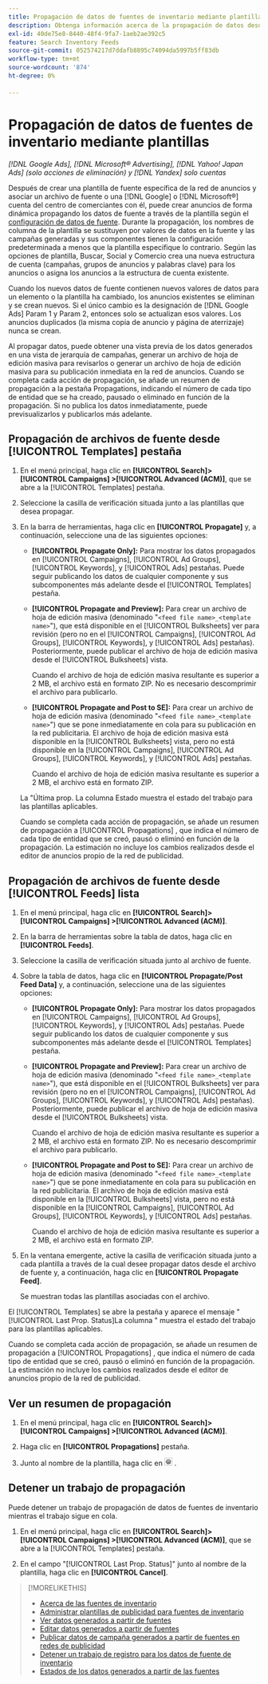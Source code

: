 ```yaml
---
title: Propagación de datos de fuentes de inventario mediante plantillas
description: Obtenga información acerca de la propagación de datos desde las fuentes de inventario a través de plantillas de publicidad para administrar la estructura de cuentas y enviar anuncios dinámicos.
exl-id: 40de75e8-8440-48f4-9fa7-1aeb2ae392c5
feature: Search Inventory Feeds
source-git-commit: 052574217d7ddafb8895c74094da5997b5ff83db
workflow-type: tm+mt
source-wordcount: '874'
ht-degree: 0%

---
```


# Propagación de datos de fuentes de inventario mediante plantillas

*[!DNL Google Ads], [!DNL Microsoft® Advertising], [!DNL Yahoo! Japan Ads] (solo acciones de eliminación) y [!DNL Yandex] solo cuentas*

Después de crear una plantilla de fuente específica de la red de anuncios y asociar un archivo de fuente o una [!DNL Google] o [!DNL Microsoft®] cuenta del centro de comerciantes con él, puede crear anuncios de forma dinámica propagando los datos de fuente a través de la plantilla según el [configuración de datos de fuente](feed-settings-manage.md). Durante la propagación, los nombres de columna de la plantilla se sustituyen por valores de datos en la fuente y las campañas generadas y sus componentes tienen la configuración predeterminada a menos que la plantilla especifique lo contrario. Según las opciones de plantilla, Buscar, Social y Comercio crea una nueva estructura de cuenta (campañas, grupos de anuncios y palabras clave) para los anuncios o asigna los anuncios a la estructura de cuenta existente.

Cuando los nuevos datos de fuente contienen nuevos valores de datos para un elemento o la plantilla ha cambiado, los anuncios existentes se eliminan y se crean nuevos. Si el único cambio es la designación de [!DNL Google Ads] Param 1 y Param 2, entonces solo se actualizan esos valores. Los anuncios duplicados (la misma copia de anuncio y página de aterrizaje) nunca se crean.

Al propagar datos, puede obtener una vista previa de los datos generados en una vista de jerarquía de campañas, generar un archivo de hoja de edición masiva para revisarlos o generar un archivo de hoja de edición masiva para su publicación inmediata en la red de anuncios. Cuando se completa cada acción de propagación, se añade un resumen de propagación a la pestaña Propagations, indicando el número de cada tipo de entidad que se ha creado, pausado o eliminado en función de la propagación. Si no publica los datos inmediatamente, puede previsualizarlos y publicarlos más adelante.

## Propagación de archivos de fuente desde [!UICONTROL Templates] pestaña

1. En el menú principal, haga clic en **[!UICONTROL Search]> [!UICONTROL Campaigns] >[!UICONTROL Advanced (ACM)]**, que se abre a la [!UICONTROL Templates] pestaña.

1. Seleccione la casilla de verificación situada junto a las plantillas que desea propagar.

1. En la barra de herramientas, haga clic en **[!UICONTROL Propagate]** y, a continuación, seleccione una de las siguientes opciones:

   * **[!UICONTROL Propagate Only]:** Para mostrar los datos propagados en [!UICONTROL Campaigns], [!UICONTROL Ad Groups], [!UICONTROL Keywords], y [!UICONTROL Ads] pestañas. Puede seguir publicando los datos de cualquier componente y sus subcomponentes más adelante desde el [!UICONTROL Templates] pestaña.

   * **[!UICONTROL Propagate and Preview]:** Para crear un archivo de hoja de edición masiva (denominado &quot;`<feed file name>_<template name>`&quot;), que está disponible en el [!UICONTROL Bulksheets] ver para revisión (pero no en el [!UICONTROL Campaigns], [!UICONTROL Ad Groups], [!UICONTROL Keywords], y [!UICONTROL Ads] pestañas). Posteriormente, puede publicar el archivo de hoja de edición masiva desde el [!UICONTROL Bulksheets] vista.

     Cuando el archivo de hoja de edición masiva resultante es superior a 2 MB, el archivo está en formato ZIP. No es necesario descomprimir el archivo para publicarlo.

   * **[!UICONTROL Propagate and Post to SE]:** Para crear un archivo de hoja de edición masiva (denominado &quot;`<feed file name>_<template name>`&quot;) que se pone inmediatamente en cola para su publicación en la red publicitaria. El archivo de hoja de edición masiva está disponible en la [!UICONTROL Bulksheets] vista, pero no está disponible en la [!UICONTROL Campaigns], [!UICONTROL Ad Groups], [!UICONTROL Keywords], y [!UICONTROL Ads] pestañas.

     Cuando el archivo de hoja de edición masiva resultante es superior a 2 MB, el archivo está en formato ZIP.

   La &quot;Última prop. La columna Estado muestra el estado del trabajo para las plantillas aplicables.

   Cuando se completa cada acción de propagación, se añade un resumen de propagación a [!UICONTROL Propagations] , que indica el número de cada tipo de entidad que se creó, pausó o eliminó en función de la propagación. La estimación no incluye los cambios realizados desde el editor de anuncios propio de la red de publicidad.

## Propagación de archivos de fuente desde [!UICONTROL Feeds] lista

1. En el menú principal, haga clic en **[!UICONTROL Search]> [!UICONTROL Campaigns] >[!UICONTROL Advanced (ACM)]**.

1. En la barra de herramientas sobre la tabla de datos, haga clic en **[!UICONTROL Feeds]**.

1. Seleccione la casilla de verificación situada junto al archivo de fuente.

1. Sobre la tabla de datos, haga clic en **[!UICONTROL Propagate/Post Feed Data]** y, a continuación, seleccione una de las siguientes opciones:

   * **[!UICONTROL Propagate Only]:** Para mostrar los datos propagados en [!UICONTROL Campaigns], [!UICONTROL Ad Groups], [!UICONTROL Keywords], y [!UICONTROL Ads] pestañas. Puede seguir publicando los datos de cualquier componente y sus subcomponentes más adelante desde el [!UICONTROL Templates] pestaña.

   * **[!UICONTROL Propagate and Preview]:** Para crear un archivo de hoja de edición masiva (denominado &quot;`<feed file name>_<template name>`&quot;), que está disponible en el [!UICONTROL Bulksheets] ver para revisión (pero no en el [!UICONTROL Campaigns], [!UICONTROL Ad Groups], [!UICONTROL Keywords], y [!UICONTROL Ads] pestañas). Posteriormente, puede publicar el archivo de hoja de edición masiva desde el [!UICONTROL Bulksheets] vista.

     Cuando el archivo de hoja de edición masiva resultante es superior a 2 MB, el archivo está en formato ZIP. No es necesario descomprimir el archivo para publicarlo.

   * **[!UICONTROL Propagate and Post to SE]:** Para crear un archivo de hoja de edición masiva (denominado &quot;`<feed file name>_<template name>`&quot;) que se pone inmediatamente en cola para su publicación en la red publicitaria. El archivo de hoja de edición masiva está disponible en la [!UICONTROL Bulksheets] vista, pero no está disponible en la [!UICONTROL Campaigns], [!UICONTROL Ad Groups], [!UICONTROL Keywords], y [!UICONTROL Ads] pestañas.

     Cuando el archivo de hoja de edición masiva resultante es superior a 2 MB, el archivo está en formato ZIP.

1. En la ventana emergente, active la casilla de verificación situada junto a cada plantilla a través de la cual desee propagar datos desde el archivo de fuente y, a continuación, haga clic en **[!UICONTROL Propagate Feed]**.

   Se muestran todas las plantillas asociadas con el archivo.

El [!UICONTROL Templates] se abre la pestaña y aparece el mensaje &quot;[!UICONTROL Last Prop. Status]La columna &quot; muestra el estado del trabajo para las plantillas aplicables.

Cuando se completa cada acción de propagación, se añade un resumen de propagación a [!UICONTROL Propagations] , que indica el número de cada tipo de entidad que se creó, pausó o eliminó en función de la propagación. La estimación no incluye los cambios realizados desde el editor de anuncios propio de la red de publicidad.

## Ver un resumen de propagación

1. En el menú principal, haga clic en **[!UICONTROL Search]> [!UICONTROL Campaigns] >[!UICONTROL Advanced (ACM)]**.

1. Haga clic en **[!UICONTROL Propagations]** pestaña.

1. Junto al nombre de la plantilla, haga clic en ![Icono de ver/editar configuración](/help/search-social-commerce/assets/settings.png "Icono de ver/editar configuración") .

## Detener un trabajo de propagación

Puede detener un trabajo de propagación de datos de fuentes de inventario mientras el trabajo sigue en cola.

1. En el menú principal, haga clic en **[!UICONTROL Search]> [!UICONTROL Campaigns] >[!UICONTROL Advanced (ACM)]**, que se abre a la [!UICONTROL Templates] pestaña.

1. En el campo &quot;[!UICONTROL Last Prop. Status]&quot; junto al nombre de la plantilla, haga clic en **[!UICONTROL Cancel]**.

>[!MORELIKETHIS]
>
>* [Acerca de las fuentes de inventario](inventory-feeds-about.md)
>* [Administrar plantillas de publicidad para fuentes de inventario](/help/search-social-commerce/campaign-management/inventory-feeds/ad-templates/ad-template-manage.md)
>* [Ver datos generados a partir de fuentes](propagated-data-view.md)
>* [Editar datos generados a partir de fuentes](propagated-data-edit.md)
>* [Publicar datos de campaña generados a partir de fuentes en redes de publicidad](propagated-data-post.md)
>* [Detener un trabajo de registro para los datos de fuente de inventario](stop-job.md)
>* [Estados de los datos generados a partir de las fuentes](propagated-data-status.md)
